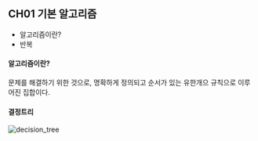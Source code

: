## CH01 기본 알고리즘
* 알고리즘이란?
* 반복


#### 알고리즘이란?
문제를 해결하기 위한 것으로, 명확하게 정의되고 순서가 있는 유한개으 규칙으로 이루어진 집합이다.

#### 결정트리

![decision_tree](/Users/sun/Desktop/image/decision_tree.png)
